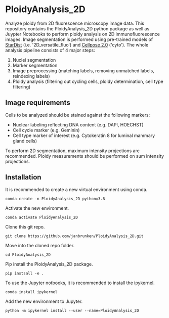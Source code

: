 # PloidyAnalysis_2D

Analyze ploidy from 2D fluorescence microscopy image data.
This repository contains the PloidyAnalysis_2D python package as well as Juypter Notebooks to perform ploidy analysis on 2D immunofluorescence images. Image segmentation is performed using pre-trained models of [StarDist](https://github.com/stardist/stardist/) (i.e. '2D_versatile_fluo') and [Cellpose 2.0](https://github.com/mouseland/cellpose) ('cyto'). The whole analysis pipeline consists of 4 major steps:

1. Nuclei segmentation
2. Marker segmentation
3. Image preprocessing (matching labels, removing unmatched labels, reindexing labels)
4. Ploidy analysis (filtering out cycling cells, ploidy determination, cell type filtering)

## Image requirements

Cells to be analyzed should be stained against the following markers:

- Nuclear labeling reflecting DNA content (e.g. DAPI, HOECHST)
- Cell cycle marker (e.g. Geminin)
- Cell type marker of interest (e.g. Cytokeratin 8 for luminal mammary gland cells)<br>

To perform 2D segmentation, maximum intensity projections are recommended. Ploidy measurements should be performed on sum intensity projections.

## Installation

It is recommended to create a new virtual environment using conda.

```
conda create -n PloidyAnalysis_2D python=3.8
```

Activate the new environment.

```
conda activate PloidyAnalysis_2D
```

Clone this git repo.

```
git clone https://github.com/janbrunken/PloidyAnalysis_2D.git
```

Move into the cloned repo folder.

```
cd PloidyAnalysis_2D
```

Pip install the PloidyAnalysis_2D package.

```
pip instsall -e .
```

To use the Jupyter notbooks, it is recommended to install the ipykernel.

```
conda install ipykernel
```

Add the new environment to Jupyter.

```
python -m ipykernel install --user --name=PloidyAnalysis_2D
```
